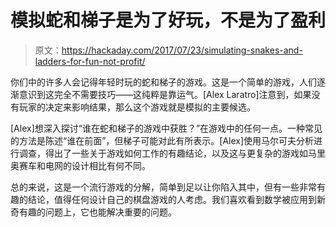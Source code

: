 # 模拟蛇和梯子是为了好玩，不是为了盈利

> 原文：<https://hackaday.com/2017/07/23/simulating-snakes-and-ladders-for-fun-not-profit/>

你们中的许多人会记得年轻时玩的蛇和梯子的游戏。这是一个简单的游戏，人们逐渐意识到这完全不需要技巧——这纯粹是靠运气。[Alex Laratro]注意到，如果没有玩家的决定来影响结果，那么这个游戏就是模拟的主要候选。

[Alex]想深入探讨“谁在蛇和梯子的游戏中获胜？”在游戏中的任何一点。一种常见的方法是陈述“谁在前面”，但梯子可能对此有所表示。[Alex]使用马尔可夫分析进行调查，得出了一些关于游戏如何工作的有趣结论，以及这与更复杂的游戏如马里奥赛车和电网的设计相比有何不同。

总的来说，这是一个流行游戏的分解，简单到足以让你陷入其中，但有一些非常有趣的结论，值得任何设计自己的棋盘游戏的人考虑。我们喜欢看到数学被应用到新奇有趣的问题上，它也能解决重要的问题。